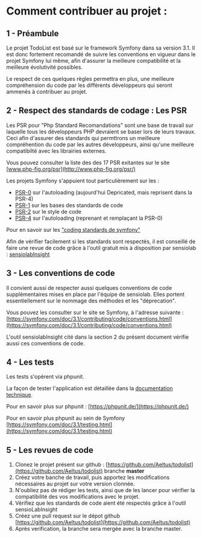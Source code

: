 # Comment contribuer au projet :

## 1 - Préambule

Le projet TodoList est basé sur le framework Symfony dans sa version 3.1. Il est donc fortement recomandé de suivre les 
conventions en vigueur dans le projet Symfony lui même, afin d'assurer la meilleure compatibilité et la meilleure
évolutivité possibles.

Le respect de ces quelques règles permettra en plus, une meilleure compréhension du code par les différents développeurs
qui seront ammenés à contribuer au projet.

## 2 - Respect des standards de codage : Les PSR

Les PSR pour "Php Standard Recomandations" sont une base de travail sur laquelle tous les développeurs PHP devraient se 
baser lors de leurs travaux. Ceci afin d'assurer des standards qui permttrons un meilleure compréhention du code par les
autres développeurs, ainsi qu'une meilleure compatibilté avec les librairies externes.

Vous pouvez consulter la liste des des 17 PSR exitantes sur le site [www.php-fig.org/psr](http://www.php-fig.org/psr/)

Les projets Symfony s'appuient tout particulièrement sur les :
* [PSR-0](http://www.php-fig.org/psr/psr-0/) sur l'autoloading (aujourd'hui Depricated, mais reprisent dans la PSR-4)
* [PSR-1](http://www.php-fig.org/psr/psr-1/) sur les bases des standards de code
* [PSR-2](http://www.php-fig.org/psr/psr-2/) sur le style de code
* [PSR-4](http://www.php-fig.org/psr/psr-4/) sur l'autoloading (reprenant et remplaçant la PSR-0)

Pour en savoir sur les ["coding standards de symfony"](https://symfony.com/doc/3.1/contributing/code/standards.html)

Afin de vérifier facilement si les standards sont respectés, il est conseillé de faire une revue de code grâce à l'outil
gratuit mis à disposition par sensiolab : [sensiolabInsight](https://insight.sensiolabs.com/)

## 3 - Les conventions de code

Il convient aussi de respecter aussi quelques conventions de code supplémentaires mises en place par l'équipe de sensiolab.
Elles portent essentiellement sur le nommage des méthodes et les "déprecation".

Vous pouvez les consulter sur le site se Symfony, à l'adresse suivante : [https://symfony.com/doc/3.1/contributing/code/conventions.html](https://symfony.com/doc/3.1/contributing/code/conventions.html)

L'outil sensiolabInsight cité dans la section 2 du présent document vérifie aussi ces conventions de code.

## 4 - Les tests

Les tests s'opèrent via phpunit.

La façon de tester l'application est détaillée dans la [documentation technique](https://docs.google.com/document/d/1RsZuYsPEiKfg-j880f90ta8r3toFOlF4wvMTPSYsGeY/edit?usp=sharing).

Pour en savoir plus sur phpunit : [https://phpunit.de/](https://phpunit.de/)

Pour en savoir plus phpunit au sein de Symfony [https://symfony.com/doc/3.1/testing.html](https://symfony.com/doc/3.1/testing.html)

## 5 - Les revues de code

1. Clonez le projet présent sur github : [https://github.com/Aeltus/todolist](https://github.com/Aeltus/todolist) branche **master**
2. Créez votre banche de travail, puis apportez les modifications nécessaires au projet sur votre version clonnée.
3. N'oubliez pas de rédiger les tests, ainsi que de les lancer pour vérifier la compatibilité des vos modifications avec le projet.
4. Vérifiez que les standards de code aient été respectés grâce à l'outil sensioLabInsight
5. Créez une pull request sur le dépot github [https://github.com/Aeltus/todolist](https://github.com/Aeltus/todolist)
6. Après verification, la branche sera mergée avec la branche master.
